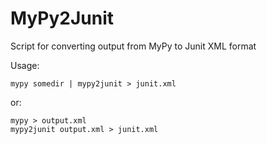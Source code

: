 # MyPy2Junit

Script for converting output from MyPy to Junit XML format

Usage:

```
mypy somedir | mypy2junit > junit.xml
```

or:

```
mypy > output.xml
mypy2junit output.xml > junit.xml
```

